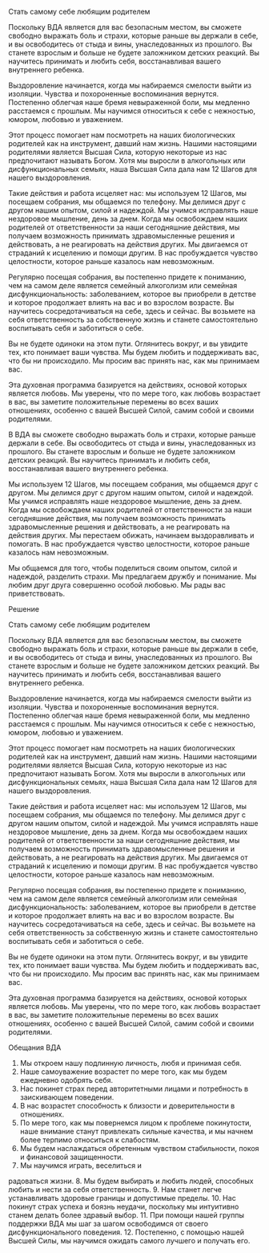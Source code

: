 Стать самому себе любящим родителем

Поскольку ВДА является для вас безопасным местом, вы сможете свободно выражать боль и страхи, которые раньше вы держали в себе, и вы освободитесь от стыда и вины, унаследованных из прошлого. Вы станете взрослым и больше не будете заложником детских реакций. Вы научитесь принимать и любить себя, восстанавливая вашего внутреннего ребенка.

Выздоровление начинается, когда мы набираемся смелости выйти из изоляции. Чувства и похороненные воспоминания вернутся. Постепенно облегчая наше бремя невыраженной боли, мы медленно расстаемся с прошлым. Мы научимся относиться к себе с нежностью, юмором, любовью и уважением.

Этот процесс помогает нам посмотреть на наших биологических родителей как на инструмент, давший нам жизнь. Нашими настоящими родителями является Высшая Сила, которую некоторые из нас предпочитают называть Богом. Хотя мы выросли в алкогольных или дисфункциональных семьях, наша Высшая Сила дала нам 12 Шагов для нашего выздоровления.

Такие действия и работа исцеляет нас: мы используем 12 Шагов, мы посещаем собрания, мы общаемся по телефону. Мы делимся друг с другом нашим опытом, силой и надеждой. Мы учимся исправлять наше нездоровое мышление, день за днем. Когда мы освобождаем наших родителей от ответственности за наши сегодняшние действия, мы получаем возможность принимать здравомысленные решения и действовать, а не реагировать на действия других. Мы двигаемся от страданий к исцелению и помощи другим. В нас пробуждается чувство целостности, которое раньше казалось нам невозможным.

Регулярно посещая собрания, вы постепенно придете к пониманию, чем на самом деле является семейный алкоголизм или семейная дисфункциональность: заболеванием, которое вы приобрели в детстве и которое продолжает влиять на вас и во взрослом возрасте. Вы научитесь сосредотачиваться на себе, здесь и сейчас. Вы возьмете на себя ответственность за собственную жизнь и станете самостоятельно воспитывать себя и заботиться о себе.

Вы не будете одиноки на этом пути. Оглянитесь вокруг, и вы увидите тех, кто понимает ваши чувства. Мы будем любить и поддерживать вас, что бы ни происходило. Мы просим вас принять нас, как мы принимаем вас.

Эта духовная программа базируется на действиях, основой которых является любовь. Мы уверены, что по мере того, как любовь возрастает в вас, вы заметите положительные перемены во всех ваших отношениях, особенно с вашей Высшей Силой, самим собой и своими родителями.
 
В ВДА вы сможете свободно выражать боль и страхи, которые раньше держали в себе. Вы освободитесь от стыда и вины, унаследованных из прошлого. Вы станете взрослым и больше не будете заложником детских реакций. Вы научитесь принимать и любить себя, восстанавливая вашего внутреннего ребенка.

Мы используем 12 Шагов, мы посещаем собрания, мы общаемся друг с другoм. Мы делимся друг с другом нашим опытом, силой и надеждой. Мы учимся исправлять наше нездоровое мышление, день за днем. Когда мы освобождаем наших родителей от ответственности за наши сегодняшние действия, мы получаем возможность принимать здравомысленные решения и действовать, а не реагировать на действия других. Мы перестаем обижать, начинаем выздоравливать и помогать. В нас пробуждается чувство целостности, которое раньше казалось нам невозможным.

Мы общаемся для того, чтобы поделиться своим опытом, силой и надеждой, разделить страхи. Мы предлагаем дружбу и понимание. Мы любим друг друга совершенно особой любовью. Мы рады вас приветствовать.

Решение

Стать самому себе любящим родителем

Поскольку ВДА является для вас безопасным местом, вы сможете свободно выражать боль и страхи, которые раньше вы держали в себе, и вы освободитесь от стыда и вины, унаследованных из прошлого. Вы станете взрослым и больше не будете заложником детских реакций. Вы научитесь принимать и любить себя, восстанавливая вашего внутреннего ребенка.

Выздоровление начинается, когда мы набираемся смелости выйти из изоляции. Чувства и похороненные воспоминания вернутся. Постепенно облегчая наше бремя невыраженной боли, мы медленно расстаемся с прошлым. Мы научимся относиться к себе с нежностью, юмором, любовью и уважением.

Этот процесс помогает нам посмотреть на наших биологических родителей как на инструмент, давший нам жизнь. Нашими настоящими родителями является Высшая Сила, которую некоторые из нас предпочитают называть Богом. Хотя мы выросли в алкогольных или дисфункциональных семьях, наша Высшая Сила дала нам 12 Шагов для нашего выздоровления.

Такие действия и работа исцеляет нас: мы используем 12 Шагов, мы посещаем собрания, мы общаемся по телефону. Мы делимся друг с другом нашим опытом, силой и надеждой. Мы учимся исправлять наше нездоровое мышление, день за днем. Когда мы освобождаем наших родителей от ответственности за наши сегодняшние действия, мы получаем возможность принимать здравомысленные решения и действовать, а не реагировать на действия других. Мы двигаемся от страданий к исцелению и помощи другим. В нас пробуждается чувство целостности, которое раньше казалось нам невозможным.

Регулярно посещая собрания, вы постепенно придете к пониманию, чем на самом деле является семейный алкоголизм или семейная дисфункциональность: заболеванием, которое вы приобрели в детстве и которое продолжает влиять на вас и во взрослом возрасте. Вы научитесь сосредотачиваться на себе, здесь и сейчас. Вы возьмете на себя ответственность за собственную жизнь и станете самостоятельно воспитывать себя и заботиться о себе.

Вы не будете одиноки на этом пути. Оглянитесь вокруг, и вы увидите тех, кто понимает ваши чувства. Мы будем любить и поддерживать вас, что бы ни происходило. Мы просим вас принять нас, как мы принимаем вас.

Эта духовная программа базируется на действиях, основой которых является любовь. Мы уверены, что по мере того, как любовь возрастает в вас, вы заметите положительные перемены во всех ваших отношениях, особенно с вашей Высшей Силой, самим собой и своими родителями.

Обещания ВДА

1. Мы откроем нашу подлинную личность, любя и принимая себя.
2. Наше самоуважение возрастет по мере того, как мы будем ежедневно одобрять себя.
3. Нас покинет страх перед авторитетными лицами и потребность в заискивающем поведении.
4. В нас возрастет способность к близости и доверительности в отношениях.
5. По мере того, как мы повернемся лицом к проблеме покинутости, наше внимание станут привлекать сильные качества, и мы начнем более терпимо относиться к слабостям.
6. Мы будем наслаждаться обретенным чувством стабильности, покоя и финансовой защищенности.
7. Мы научимся играть, веселиться и
 
радоваться жизни.
8. Мы будем выбирать и любить людей, способных любить и нести за себя ответственность.
9. Нам станет легче устанавливать здоровые границы и допустимые пределы.
10. Нас покинут страх успеха и боязнь неудачи, поскольку мы интуитивно станем делать более здравый выбор.
11. При помощи нашей группы поддержки ВДА мы шаг за шагом освободимся от своего дисфункционального поведения.
12. Постепенно, с помощью нашей Высшей Силы, мы научимся ожидать самого лучшего и получать его.